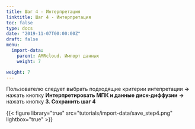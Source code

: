```yaml
---
title: Шаг 4 - Интерпретация
linktitle: Шаг 4 - Интерпретация
toc: false
type: docs
date: "2019-11-07T00:00:00Z"
draft: false
menu:
  import-data:
    parent: AMRcloud. Импорт данных
    weight: 7

weight: 7
---
```


Пользователю следует выбрать подходящие критерии интепретации **&rarr;** нажать кнопку **Интерпретировать МПК и данные диск-диффузии** **&rarr;** нажать кнопку **3. Сохранить шаг 4**

{{< figure library="true" src="tutorials/import-data/save_step4.png"  lightbox="true" >}}